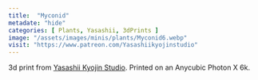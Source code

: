 ```yaml
---
title:  "Myconid"
metadate: "hide"
categories: [ Plants, Yasashii, 3dPrints ]
image: "/assets/images/minis/plants/Myconid6.webp"
visit: "https://www.patreon.com/Yasashiikyojinstudio"
---
```

3d print from [Yasashii Kyojin Studio](https://www.patreon.com/Yasashiikyojinstudio). 
Printed on an Anycubic Photon X 6k.